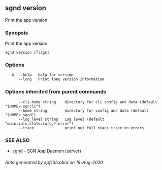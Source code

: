 ## sgnd version

Print the app version

### Synopsis

Print the app version

```
sgnd version [flags]
```

### Options

```
  -h, --help   help for version
      --long   Print long version information
```

### Options inherited from parent commands

```
      --cli-home string    directory for cli config and data (default "$HOME/.sgncli")
      --home string        directory for config and data (default "$HOME/.sgnd")
      --log_level string   Log level (default "main:info,state:info,*:error")
      --trace              print out full stack trace on errors
```

### SEE ALSO

* [sgnd](sgnd.md)	 - SGN App Daemon (server)

###### Auto generated by spf13/cobra on 18-Aug-2020
